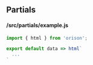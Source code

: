 ## Partials

#### /src/partials/example.js
```js
import { html } from 'orison';

export default data => html`
  ...
`
```
